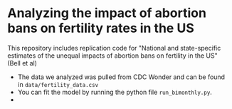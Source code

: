 # Analyzing the impact of abortion bans on fertility rates in the US
This repository includes replication code for "National and state-specific estimates of the unequal impacts of abortion bans on fertility in the US" (Bell et al)

- The data we analyzed was pulled from CDC Wonder and can be found in `data/fertility_data.csv`
- You can fit the model by running the python file `run_bimonthly.py`.
- 
